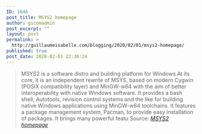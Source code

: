 ```yaml
---
ID: 1646
post_title: MSYS2 homepage
author: gicomadmin
post_excerpt: ""
layout: post
permalink: >
  http://guillaumeisabelle.com/blogging/2020/02/01/msys2-homepage/
published: true
post_date: 2020-02-01 22:36:24
---
```

> MSYS2 is a software distro and building platform for Windows At its core, it is an independent rewrite of MSYS, based on modern Cygwin (POSIX compatibility layer) and MinGW-w64 with the aim of better interoperability with native Windows software. It provides a bash shell, Autotools, revision control systems and the like for building native Windows applications using MinGW-w64 toolchains. It features a package management system, Pacman, to provide easy installation of packages. It brings many powerful featu Source: *[MSYS2 homepage][1]*

 [1]: https://www.msys2.org/